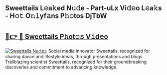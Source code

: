 ## Sweettails L𝚎a𝚔ed N𝚞𝚍e - Part-uLx Vi𝚍𝚎o L𝚎a𝚔s - H𝚘𝚝 O𝚗𝚕yf𝚊ns P𝚑𝚘tos DjTbW

# <h2><a href="http://kf35tfc.oniu.top/?m=Sweettails">🔗👉 🔴 Sweettails P𝚑ot𝚘𝚜 V𝚒d𝚎o</a></h2>

[![Sweettails Nu𝚍e𝚜](https://i.imgur.com/0qMVB7G.gif)](http://kf35tfc.oniu.top/?m=Sweettails)
Social media innovator Sweettails, recognized for sharing dance and lifestyle ideas, through presentations and blogs. Trailblazing scientist Sweettails, recognized for their groundbreaking discoveries and commitment to advancing knowledge.  
